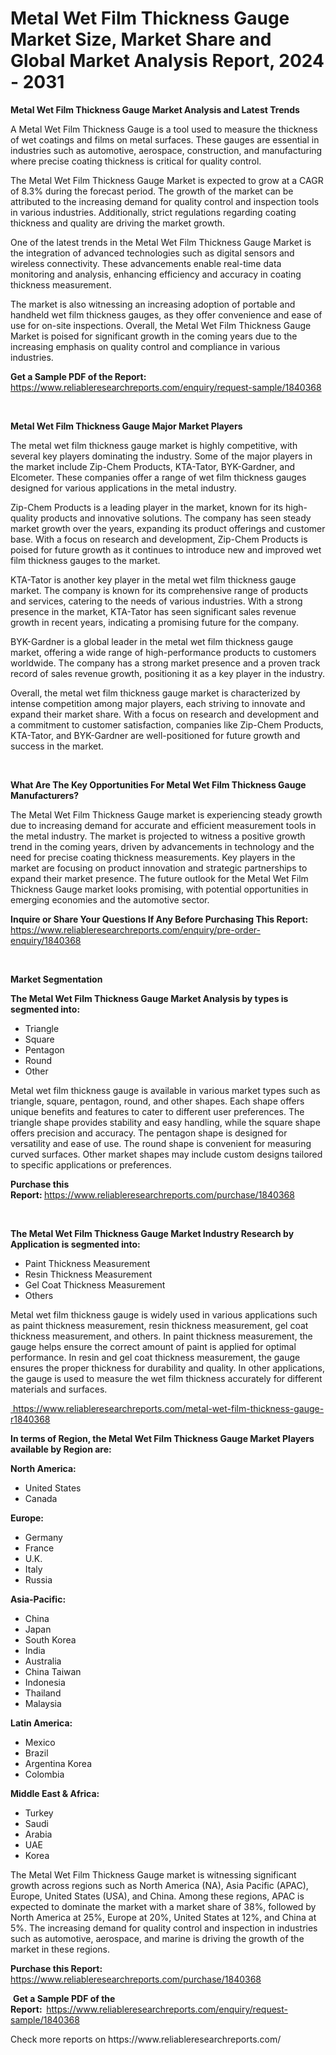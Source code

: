 <p><h1>Metal Wet Film Thickness Gauge Market Size, Market Share and Global Market Analysis Report, 2024 - 2031</h1></p><p><strong>Metal Wet Film Thickness Gauge Market Analysis and Latest Trends</strong></p>
<p><p>A Metal Wet Film Thickness Gauge is a tool used to measure the thickness of wet coatings and films on metal surfaces. These gauges are essential in industries such as automotive, aerospace, construction, and manufacturing where precise coating thickness is critical for quality control.</p><p>The Metal Wet Film Thickness Gauge Market is expected to grow at a CAGR of 8.3% during the forecast period. The growth of the market can be attributed to the increasing demand for quality control and inspection tools in various industries. Additionally, strict regulations regarding coating thickness and quality are driving the market growth.</p><p>One of the latest trends in the Metal Wet Film Thickness Gauge Market is the integration of advanced technologies such as digital sensors and wireless connectivity. These advancements enable real-time data monitoring and analysis, enhancing efficiency and accuracy in coating thickness measurement.</p><p>The market is also witnessing an increasing adoption of portable and handheld wet film thickness gauges, as they offer convenience and ease of use for on-site inspections. Overall, the Metal Wet Film Thickness Gauge Market is poised for significant growth in the coming years due to the increasing emphasis on quality control and compliance in various industries.</p></p>
<p><strong>Get a Sample PDF of the Report:&nbsp;</strong> <a href="https://www.reliableresearchreports.com/enquiry/request-sample/1840368">https://www.reliableresearchreports.com/enquiry/request-sample/1840368</a></p>
<p>&nbsp;</p>
<p><strong>Metal Wet Film Thickness Gauge Major Market Players</strong></p>
<p><p>The metal wet film thickness gauge market is highly competitive, with several key players dominating the industry. Some of the major players in the market include Zip-Chem Products, KTA-Tator, BYK-Gardner, and Elcometer. These companies offer a range of wet film thickness gauges designed for various applications in the metal industry.</p><p>Zip-Chem Products is a leading player in the market, known for its high-quality products and innovative solutions. The company has seen steady market growth over the years, expanding its product offerings and customer base. With a focus on research and development, Zip-Chem Products is poised for future growth as it continues to introduce new and improved wet film thickness gauges to the market.</p><p>KTA-Tator is another key player in the metal wet film thickness gauge market. The company is known for its comprehensive range of products and services, catering to the needs of various industries. With a strong presence in the market, KTA-Tator has seen significant sales revenue growth in recent years, indicating a promising future for the company.</p><p>BYK-Gardner is a global leader in the metal wet film thickness gauge market, offering a wide range of high-performance products to customers worldwide. The company has a strong market presence and a proven track record of sales revenue growth, positioning it as a key player in the industry.</p><p>Overall, the metal wet film thickness gauge market is characterized by intense competition among major players, each striving to innovate and expand their market share. With a focus on research and development and a commitment to customer satisfaction, companies like Zip-Chem Products, KTA-Tator, and BYK-Gardner are well-positioned for future growth and success in the market.</p></p>
<p>&nbsp;</p>
<p><strong>What Are The Key Opportunities For Metal Wet Film Thickness Gauge Manufacturers?</strong></p>
<p><p>The Metal Wet Film Thickness Gauge market is experiencing steady growth due to increasing demand for accurate and efficient measurement tools in the metal industry. The market is projected to witness a positive growth trend in the coming years, driven by advancements in technology and the need for precise coating thickness measurements. Key players in the market are focusing on product innovation and strategic partnerships to expand their market presence. The future outlook for the Metal Wet Film Thickness Gauge market looks promising, with potential opportunities in emerging economies and the automotive sector.</p></p>
<p><strong>Inquire or Share Your Questions If Any Before Purchasing This Report:</strong> <a href="https://www.reliableresearchreports.com/enquiry/pre-order-enquiry/1840368">https://www.reliableresearchreports.com/enquiry/pre-order-enquiry/1840368</a></p>
<p>&nbsp;</p>
<p><strong>Market Segmentation</strong></p>
<p><strong>The Metal Wet Film Thickness Gauge Market Analysis by types is segmented into:</strong></p>
<p><ul><li>Triangle</li><li>Square</li><li>Pentagon</li><li>Round</li><li>Other</li></ul></p>
<p><p>Metal wet film thickness gauge is available in various market types such as triangle, square, pentagon, round, and other shapes. Each shape offers unique benefits and features to cater to different user preferences. The triangle shape provides stability and easy handling, while the square shape offers precision and accuracy. The pentagon shape is designed for versatility and ease of use. The round shape is convenient for measuring curved surfaces. Other market shapes may include custom designs tailored to specific applications or preferences.</p></p>
<p><strong>Purchase this Report:&nbsp;</strong><a href="https://www.reliableresearchreports.com/purchase/1840368">https://www.reliableresearchreports.com/purchase/1840368</a></p>
<p>&nbsp;</p>
<p><strong>The Metal Wet Film Thickness Gauge Market Industry Research by Application is segmented into:</strong></p>
<p><ul><li>Paint Thickness Measurement</li><li>Resin Thickness Measurement</li><li>Gel Coat Thickness Measurement</li><li>Others</li></ul></p>
<p><p>Metal wet film thickness gauge is widely used in various applications such as paint thickness measurement, resin thickness measurement, gel coat thickness measurement, and others. In paint thickness measurement, the gauge helps ensure the correct amount of paint is applied for optimal performance. In resin and gel coat thickness measurement, the gauge ensures the proper thickness for durability and quality. In other applications, the gauge is used to measure the wet film thickness accurately for different materials and surfaces.</p></p>
<p><a href="https://www.reliableresearchreports.com/metal-wet-film-thickness-gauge-r1840368">&nbsp;https://www.reliableresearchreports.com/metal-wet-film-thickness-gauge-r1840368</a></p>
<p><strong>In terms of Region, the Metal Wet Film Thickness Gauge Market Players available by Region are:</strong></p>
<p>
    <p> <strong> North America: </strong>
        <ul>
            <li>United States</li>
            <li>Canada</li>
        </ul>
        </p> 
    <p> <strong> Europe: </strong>
        <ul>
            <li>Germany</li>
            <li>France</li>
            <li>U.K.</li>
            <li>Italy</li>
            <li>Russia</li>
        </ul>
        </p> 
    <p> <strong> Asia-Pacific: </strong>
        <ul>
            <li>China</li>
            <li>Japan</li>
            <li>South Korea</li>
            <li>India</li>
            <li>Australia</li>
            <li>China Taiwan</li>
            <li>Indonesia</li>
            <li>Thailand</li>
            <li>Malaysia</li>
        </ul>
        </p> 
    <p> <strong> Latin America: </strong>
        <ul>
            <li>Mexico</li>
            <li>Brazil</li>
            <li>Argentina Korea</li>
            <li>Colombia</li>
        </ul>
        </p> 
    <p> <strong> Middle East & Africa: </strong>
        <ul>
            <li>Turkey</li>
            <li>Saudi</li>
            <li>Arabia</li>
            <li>UAE</li>
            <li>Korea</li>
        </ul>
    </p>
    </p>
<p><p>The Metal Wet Film Thickness Gauge market is witnessing significant growth across regions such as North America (NA), Asia Pacific (APAC), Europe, United States (USA), and China. Among these regions, APAC is expected to dominate the market with a market share of 38%, followed by North America at 25%, Europe at 20%, United States at 12%, and China at 5%. The increasing demand for quality control and inspection in industries such as automotive, aerospace, and marine is driving the growth of the market in these regions.</p></p>
<p><strong>Purchase this Report: </strong><a href="https://www.reliableresearchreports.com/purchase/1840368">https://www.reliableresearchreports.com/purchase/1840368</a></p>
<p>&nbsp;<strong>Get a Sample PDF of the Report:&nbsp;&nbsp;</strong><a href="https://www.reliableresearchreports.com/enquiry/request-sample/1840368">https://www.reliableresearchreports.com/enquiry/request-sample/1840368</a></p>
<p><strong></strong></p>
<p>Check more reports on https://www.reliableresearchreports.com/</p>